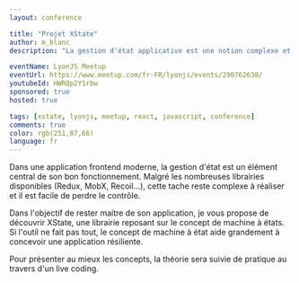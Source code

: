 ```yaml
---
layout: conference

title: "Projet XState"
author: m_blanc
description: "La gestion d'état applicative est une notion complexe et fondamentale (donc passionnante) des applications web modernes. Pour garder le contrôle de votre application, venez découvrir XState, un moteur d'états reposant sur le concept de machines à états finis."

eventName: LyonJS Meetup
eventUrl: https://www.meetup.com/fr-FR/lyonjs/events/290762638/
youtubeId: HWRQp2Y1rbw
sponsored: true
hosted: true

tags: [xstate, lyonjs, meetup, react, javascript, conference]
comments: true
color: rgb(251,87,66)
language: fr
---
```


Dans une application frontend moderne, la gestion d'état est un élément central de son bon fonctionnement. Malgré les nombreuses librairies disponibles (Redux, MobX, Recoil...), cette tache reste complexe à réaliser et il est facile de perdre le contrôle.

Dans l'objectif de rester maitre de son application, je vous propose de découvrir XState, une librairie reposant sur le concept de machine à états. Si l'outil ne fait pas tout, le concept de machine à état aide grandement à concevoir une application résiliente.

Pour présenter au mieux les concepts, la théorie sera suivie de pratique au travers d'un live coding.
